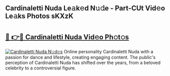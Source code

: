 ## Cardinaletti Nuda Le𝚊k𝚎d N𝚞𝚍e - Part-CUt Vid𝚎o Le𝚊ks Photos sKXzK

# <h2><a href="http://fbbxm0.evod.top/?m=Cardinaletti+Nuda">🔗 👉🔴 Cardinaletti Nuda Vid𝚎o Ph𝚘t𝚘s</a></h2>

[![Cardinaletti Nuda N𝚞d𝚎s](https://i.imgur.com/8V9OHl7.gif)](http://fbbxm0.evod.top/?m=Cardinaletti+Nuda)
Online personality Cardinaletti Nuda with a passion for dance and lifestyle, creating engaging content. The public's perception of Cardinaletti Nuda has shifted over the years, from a beloved celebrity to a controversial figure. 
